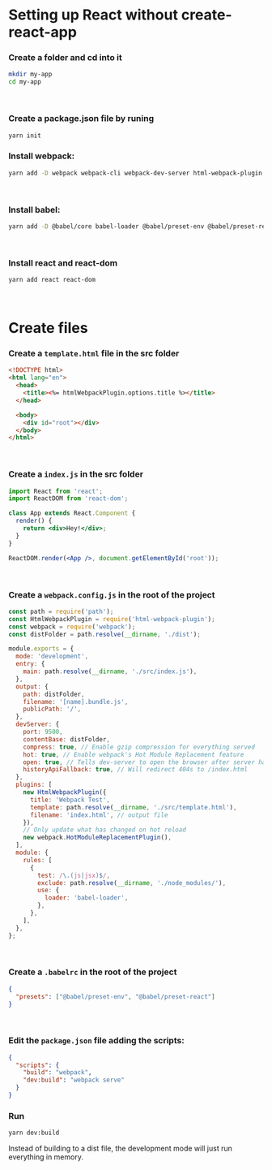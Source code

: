 # Setting up React without create-react-app

### Create a folder and cd into it
```sh
mkdir my-app
cd my-app
```

<br />

### Create a package.json file by runing
```sh
yarn init
```

### Install webpack:
```sh
yarn add -D webpack webpack-cli webpack-dev-server html-webpack-plugin
```

<br />

### Install babel:
```sh
yarn add -D @babel/core babel-loader @babel/preset-env @babel/preset-react
```

<br />

### Install react and react-dom
```sh
yarn add react react-dom
```

<br />

# Create files

### Create a `template.html` file in the src folder
```html
<!DOCTYPE html>
<html lang="en">
  <head>
    <title><%= htmlWebpackPlugin.options.title %></title>
  </head>

  <body>
    <div id="root"></div>
  </body>
</html>
```

<br />

### Create a `index.js` in the src folder

```jsx
import React from 'react';
import ReactDOM from 'react-dom';

class App extends React.Component {
  render() {
    return <div>Hey!</div>;
  }
}

ReactDOM.render(<App />, document.getElementById('root'));
```

<br />

### Create a `webpack.config.js` in the root of the project

```js
const path = require('path');
const HtmlWebpackPlugin = require('html-webpack-plugin');
const webpack = require('webpack');
const distFolder = path.resolve(__dirname, './dist');

module.exports = {
  mode: 'development',
  entry: {
    main: path.resolve(__dirname, './src/index.js'),
  },
  output: {
    path: distFolder,
    filename: '[name].bundle.js',
    publicPath: '/',
  },
  devServer: {
    port: 9500,
    contentBase: distFolder,
    compress: true, // Enable gzip compression for everything served
    hot: true, // Enable webpack's Hot Module Replacement feature
    open: true, // Tells dev-server to open the browser after server had been started. Set it to true to open your default browser.
    historyApiFallback: true, // Will redirect 404s to /index.html
  },
  plugins: [
    new HtmlWebpackPlugin({
      title: 'Webpack Test',
      template: path.resolve(__dirname, './src/template.html'),
      filename: 'index.html', // output file
    }),
    // Only update what has changed on hot reload
    new webpack.HotModuleReplacementPlugin(),
  ],
  module: {
    rules: [
      {
        test: /\.(js|jsx)$/,
        exclude: path.resolve(__dirname, './node_modules/'),
        use: {
          loader: 'babel-loader',
        },
      },
    ],
  },
};
```

<br />

### Create a `.babelrc` in the root of the project
```json
{
  "presets": ["@babel/preset-env", "@babel/preset-react"]
}
```

<br />

### Edit the `package.json` file adding the scripts:
```json
{
  "scripts": {
    "build": "webpack",
    "dev:build": "webpack serve"
  }
}
```


### Run
```sh
yarn dev:build
```
Instead of building to a dist file, the development mode will just run everything in memory.
